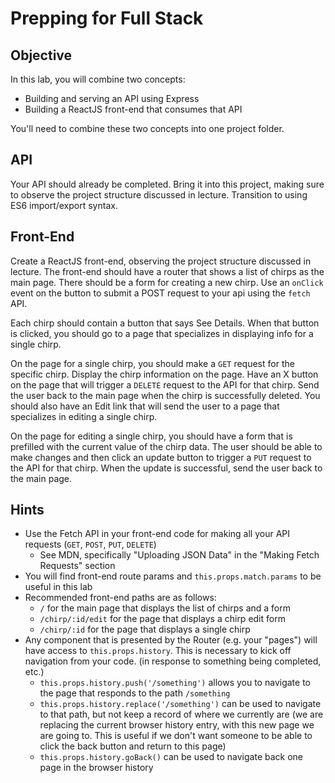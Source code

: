 # Prepping for Full Stack

## Objective
In this lab, you will combine two concepts:

- Building and serving an API using Express
- Building a ReactJS front-end that consumes that API

You'll need to combine these two concepts into one project folder.

## API
Your API should already be completed. Bring it into this project, making sure to observe the project structure discussed in lecture. Transition to using ES6 import/export syntax.

## Front-End
Create a ReactJS front-end, observing the project structure discussed in lecture. The front-end should have a router that shows a list of chirps as the main page. There should be a form for creating a new chirp. Use an `onClick` event on the button to submit a POST request to your api using the `fetch` API.

Each chirp should contain a button that says See Details. When that button is clicked, you should go to a page that specializes in displaying info for a single chirp.

On the page for a single chirp, you should make a `GET` request for the specific chirp. Display the chirp information on the page. Have an X button on the page that will trigger a `DELETE` request to the API for that chirp. Send the user back to the main page when the chirp is successfully deleted. You should also have an Edit link that will send the user to a page that specializes in editing a single chirp.

On the page for editing a single chirp, you should have a form that is prefilled with the current value of the chirp data. The user should be able to make changes and then click an update button to trigger a `PUT` request to the API for that chirp. When the update is successful, send the user back to the main page.

## Hints
- Use the Fetch API in your front-end code for making all your API requests (`GET`, `POST`, `PUT`, `DELETE`)
    - See MDN, specifically "Uploading JSON Data" in the "Making Fetch Requests" section
- You will find front-end route params and `this.props.match.params` to be useful in this lab
- Recommended front-end paths are as follows:
    - `/` for the main page that displays the list of chirps and a form
    - `/chirp/:id/edit` for the page that displays a chirp edit form
    - `/chirp/:id` for the page that displays a single chirp
- Any component that is presented by the Router (e.g. your "pages") will have access to `this.props.history`. This is necessary to kick off navigation from your code. (in response to something being completed, etc.)
    - `this.props.history.push('/something')` allows you to navigate to the page that responds to the path `/something`
    - `this.props.history.replace('/something')` can be used to navigate to that path, but not keep a record of where we currently are (we are replacing the current browser history entry, with this new page we are going to. This is useful if we don't want someone to be able to click the back button and return to this page)
    - `this.props.history.goBack()` can be used to navigate back one page in the browser history